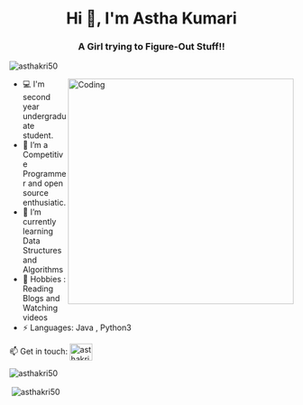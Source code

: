    
   <h1 align="center">Hi 👋, I'm Astha Kumari</h1>
   <h3 align="center">A Girl trying to Figure-Out Stuff!!</h3>
   <p align="left"> <img src="https://komarev.com/ghpvc/?username=asthakri50&label=Profile%20views&color=129e00&style=plastic" alt="asthakri50" /> </p>
   <img align="right" alt="Coding" width="400" src="https://cdn.dribbble.com/users/2646423/screenshots/5507196/computer.gif">


- 💻 I'm second year undergraduate student.
- 🔭 I’m a Competitive Programmer and open source enthusiatic.
- 🌱 I’m currently learning Data Structures and Algorithms
- 💬 Hobbies : Reading Blogs and Watching videos
- ⚡ Languages: Java , Python3


 📫 Get in touch: 
 <a href="https://www.linkedin.com/in/astha-kumari-256b411ab/" target="blank"><img align="center" src="https://cdn.jsdelivr.net/npm/simple-icons@3.0.1/icons/linkedin.svg"    alt="asthakri50" height="30" width="40" /></a>
 
<p><img align="center" src="https://github-readme-stats.vercel.app/api/top-langs?username=asthakri50&show_icons=true&locale=en&layout=compact" alt="asthakri50" /></p>


<p>&nbsp;<img align="center" src="https://github-readme-stats.vercel.app/api?username=asthakri50&show_icons=true&locale=en" alt="asthakri50" /></p> 


 
